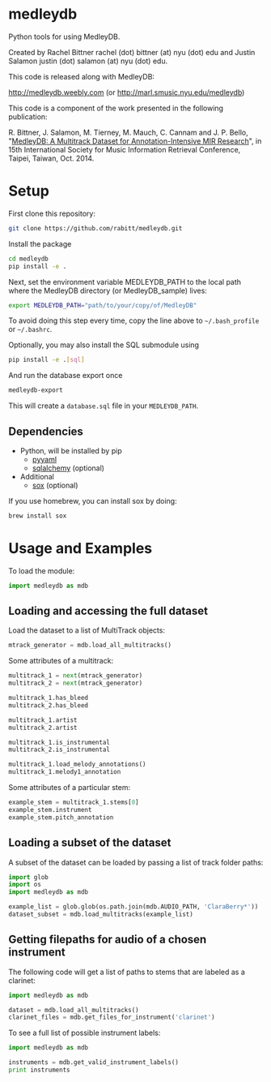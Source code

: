 medleydb
========

Python tools for using MedleyDB.

Created by Rachel Bittner rachel (dot) bittner (at) nyu (dot) edu
and Justin Salamon justin (dot) salamon (at) nyu (dot) edu.

This code is released along with MedleyDB:

http://medleydb.weebly.com (or http://marl.smusic.nyu.edu/medleydb)

This code is a component of the work presented in the following publication:

R. Bittner, J. Salamon, M. Tierney, M. Mauch, C. Cannam and J. P. Bello,
"[MedleyDB: A Multitrack Dataset for Annotation-Intensive MIR Research](http://marl.smusic.nyu.edu/medleydb_webfiles/bittner_medleydb_ismir2014.pdf)", in
15th International Society for Music Information Retrieval Conference,
Taipei, Taiwan, Oct. 2014.

Setup
=====

First clone this repository:

```bash
git clone https://github.com/rabitt/medleydb.git
```

Install the package

```bash
cd medleydb
pip install -e .
```

Next, set the environment variable MEDLEYDB_PATH to the local path where
the MedleyDB directory (or MedleyDB_sample) lives:

```bash
export MEDLEYDB_PATH="path/to/your/copy/of/MedleyDB"
```

To avoid doing this step every time, copy the line above to ```~/.bash_profile```
or ```~/.bashrc```.

Optionally, you may also install the SQL submodule using

```bash
pip install -e .[sql]
```

And run the database export once

```bash
medleydb-export
```

This will create a `database.sql` file in your `MEDLEYDB_PATH`.

Dependencies
------------

* Python, will be installed by pip
  * [pyyaml](http://pyyaml.org/)
  * [sqlalchemy](http://www.sqlalchemy.org/) (optional)
* Additional
  * [sox](http://sox.sourceforge.net/) (optional)

If you use homebrew, you can install sox by doing:

```bash
brew install sox
```

Usage and Examples
==================

To load the module:

```python
import medleydb as mdb
```

Loading and accessing the full dataset
------------
Load the dataset to a list of MultiTrack objects:

```python
mtrack_generator = mdb.load_all_multitracks()
```

Some attributes of a multitrack:

```python
multitrack_1 = next(mtrack_generator)
multitrack_2 = next(mtrack_generator)

multitrack_1.has_bleed
multitrack_2.has_bleed

multitrack_1.artist
multitrack_2.artist

multitrack_1.is_instrumental
multitrack_2.is_instrumental

multitrack_1.load_melody_annotations()
multitrack_1.melody1_annotation
```

Some attributes of a particular stem:

```python
example_stem = multitrack_1.stems[0]
example_stem.instrument
example_stem.pitch_annotation
```

Loading a subset of the dataset
-------------
A subset of the dataset can be loaded by passing a list of track folder paths:

```python
import glob
import os
import medleydb as mdb

example_list = glob.glob(os.path.join(mdb.AUDIO_PATH, 'ClaraBerry*'))
dataset_subset = mdb.load_multitracks(example_list)
```

Getting filepaths for audio of a chosen instrument
---------------
The following code will get a list of paths to stems that are labeled as a clarinet:

```python
import medleydb as mdb

dataset = mdb.load_all_multitracks()
clarinet_files = mdb.get_files_for_instrument('clarinet')
```

To see a full list of possible instrument labels:

```python
import medleydb as mdb

instruments = mdb.get_valid_instrument_labels()
print instruments
```
